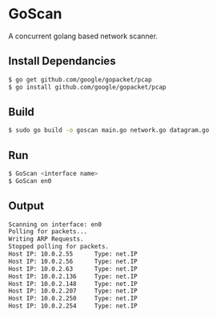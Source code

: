 # GoScan 

A concurrent golang based network scanner. 

## Install Dependancies 

```bash
$ go get github.com/google/gopacket/pcap
$ go install github.com/google/gopacket/pcap
```

## Build 

```bash 
$ sudo go build -o goscan main.go network.go datagram.go
```

## Run 
```bash
$ GoScan <interface name> 
$ GoScan en0 
```

## Output 
```bash
Scanning on interface: en0
Polling for packets...
Writing ARP Requests.
Stopped polling for packets.
Host IP: 10.0.2.55 	    Type: net.IP
Host IP: 10.0.2.56 	    Type: net.IP
Host IP: 10.0.2.63      Type: net.IP
Host IP: 10.0.2.136     Type: net.IP
Host IP: 10.0.2.148     Type: net.IP
Host IP: 10.0.2.207     Type: net.IP
Host IP: 10.0.2.250     Type: net.IP
Host IP: 10.0.2.254     Type: net.IP
```